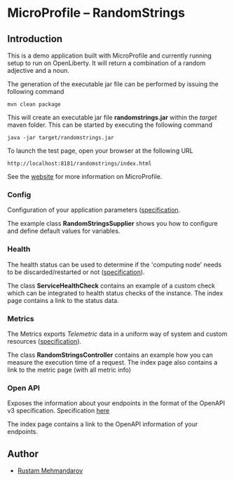# MicroProfile – RandomStrings

## Introduction

This is a demo application built with MicroProfile and currently running setup to run on OpenLiberty. It will return a combination of a random adjective and a noun.

The generation of the executable jar file can be performed by issuing the following command

    mvn clean package

This will create an executable jar file **randomstrings.jar** within the _target_ maven folder. This can be started by executing the following command

    java -jar target/randomstrings.jar

To launch the test page, open your browser at the following URL

    http://localhost:8181/randomstrings/index.html

See the [website][1] for more information on MicroProfile.



### Config

Configuration of your application parameters ([specification][2].

The example class **RandomStringsSupplier** shows you how to configure and define default values for variables.



### Health

The health status can be used to determine if the 'computing node' needs to be discarded/restarted or not ([specification][3]).

The class **ServiceHealthCheck** contains an example of a custom check which can be integrated to health status checks of the instance.  The index page contains a link to the status data.



### Metrics

The Metrics exports _Telemetric_ data in a uniform way of system and custom resources ([specification][4]).

The class **RandomStringsController** contains an example how you can measure the execution time of a request. The index page also contains a link to the metric page (with all metric info)




### Open API

Exposes the information about your endpoints in the format of the OpenAPI v3 specification. Specification [here][5]

The index page contains a link to the OpenAPI information of your endpoints.



## Author
* [Rustam Mehmandarov][6]



[1]: https://microprofile.io/
[2]: https://microprofile.io/project/eclipse/microprofile-config
[3]: https://microprofile.io/project/eclipse/microprofile-health
[4]: https://microprofile.io/project/eclipse/microprofile-metrics
[5]: https://microprofile.io/project/eclipse/microprofile-open-api
[6]: https://github.com/mehmandarov
